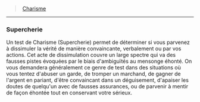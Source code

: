 ﻿---
!GenericItem
Id: abilities_charisma_hd.md#supercherie
ParentLink: abilities_charisma_hd.md#charisme
Name: Supercherie
ParentName: Charisme
NameLevel: 3
Attributes:
  Name: Supercherie
  Markdown: >+
    ### <!--Name-->Supercherie<!--/Name-->


    Un test de Charisme (Supercherie) permet de déterminer si vous parvenez à dissimuler la vérité de manière convaincante, verbalement ou par vos actions. Cet acte de dissimulation couvre un large spectre qui va des fausses pistes évoquées par le biais d'ambiguïtés au mensonge éhonté. On vous demandera généralement ce genre de test dans des situations où vous tentez d'abuser un garde, de tromper un marchand, de gagner de l'argent en pariant, d'être convaincant dans un déguisement, d'apaiser les doutes de quelqu'un avec de fausses assurances, ou de parvenir à mentir de façon éhontée tout en conservant votre sérieux.

AttributesDictionary: >+
  Name: Supercherie

  Markdown: >+

    ### <!--Name-->Supercherie<!--/Name-->





    Un test de Charisme (Supercherie) permet de déterminer si vous parvenez à dissimuler la vérité de manière convaincante, verbalement ou par vos actions. Cet acte de dissimulation couvre un large spectre qui va des fausses pistes évoquées par le biais d'ambiguïtés au mensonge éhonté. On vous demandera généralement ce genre de test dans des situations où vous tentez d'abuser un garde, de tromper un marchand, de gagner de l'argent en pariant, d'être convaincant dans un déguisement, d'apaiser les doutes de quelqu'un avec de fausses assurances, ou de parvenir à mentir de façon éhontée tout en conservant votre sérieux.



---
> [Charisme](hd_abilities_charisma.md)

---

### Supercherie

Un test de Charisme (Supercherie) permet de déterminer si vous parvenez à dissimuler la vérité de manière convaincante, verbalement ou par vos actions. Cet acte de dissimulation couvre un large spectre qui va des fausses pistes évoquées par le biais d'ambiguïtés au mensonge éhonté. On vous demandera généralement ce genre de test dans des situations où vous tentez d'abuser un garde, de tromper un marchand, de gagner de l'argent en pariant, d'être convaincant dans un déguisement, d'apaiser les doutes de quelqu'un avec de fausses assurances, ou de parvenir à mentir de façon éhontée tout en conservant votre sérieux.

